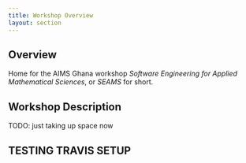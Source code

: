 ```yaml
---
title: Workshop Overview
layout: section
---
```


## Overview

Home for the AIMS Ghana workshop *Software Engineering for Applied Mathematical Sciences*,
or *SEAMS* for short.

## Workshop Description

TODO: just taking up space now

## TESTING TRAVIS SETUP
